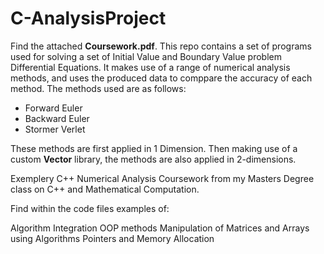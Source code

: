 # C-AnalysisProject

Find the attached **Coursework.pdf**. This repo contains a set of programs used for solving a set of Initial Value and Boundary Value problem Differential Equations. It makes use of a range of numerical analysis methods, and uses the produced data to comppare the accuracy of each method. The methods used are as follows:
- Forward Euler
- Backward Euler
- Stormer Verlet

These methods are first applied in 1 Dimension. Then making use of a custom **Vector** library, the methods are also applied in 2-dimensions.






Exemplery C++ Numerical Analysis Coursework from my Masters Degree class on C++ and Mathematical Computation.

Find within the code files examples of:

Algorithm Integration
OOP methods
Manipulation of Matrices and Arrays using Algorithms
Pointers and Memory Allocation

